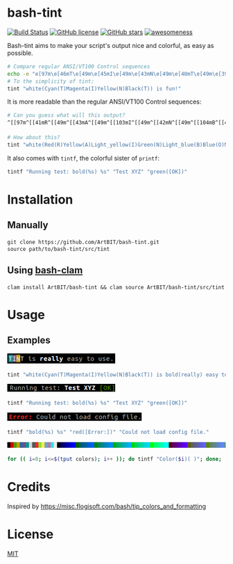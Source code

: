 # bash-tint
[![Build Status](https://travis-ci.org/ArtBIT/bash-tint.svg)](https://travis-ci.org/ArtBIT/bash-tint) [![GitHub license](https://img.shields.io/github/license/ArtBIT/bash-tint.svg)](https://github.com/ArtBIT/bash-tint) [![GitHub stars](https://img.shields.io/github/stars/ArtBIT/bash-tint.svg)](https://github.com/ArtBIT/bash-tint)  [![awesomeness](https://img.shields.io/badge/awesomeness-maximum-red.svg)](https://github.com/ArtBIT/bash-tint)

Bash-tint aims to make your script's output nice and colorful, as easy as possible.
```bash
# Compare regular ANSI/VT100 Control sequences
echo -e "e[97m\e[46mT\e[49m\e[45mI\e[49m\e[43mN\e[49m\e[40mT\e[49m\e[39m is fun!"
# To the simplicity of tint:
tint "white(Cyan(T)Magenta(I)Yellow(N)Black(T)) is fun!"
```

It is more readable than the regular ANSI/VT100 Control sequences:
```bash
# Can you guess what will this output?
^[[97m^[[41mR^[[49m^[[43mA^[[49m^[[103mI^[[49m^[[42mN^[[49m^[[104mB^[[49m^[[44mO^[[49m^[[45mW^[[49m^[[39m$

# How about this?
tint "white(Red(R)Yellow(A)Light_yellow(I)Green(N)Light_blue(B)Blue(O)Magenta(W))"
```

It also comes with `tintf`, the colorful sister of `printf`:
```bash
tintf "Running test: bold(%s) %s" "Test XYZ" "green([OK])"
```


# Installation

## Manually
```
git clone https://github.com/ArtBIT/bash-tint.git
source path/to/bash-tint/src/tint
```

## Using [bash-clam](https://github.com/ArtBIT/bash-clam)
```
clam install ArtBIT/bash-tint && clam source ArtBIT/bash-tint/src/tint
```

# Usage

## Examples

<img src="/assets/example1.png">

```bash
tint "white(Cyan(T)Magenta(I)Yellow(N)Black(T)) is bold(really) easy to use."
```

<img src="/assets/example2.png">

```bash
tintf "Running test: bold(%s) %s" "Test XYZ" "green([OK])"
```

<img src="/assets/example3.png">

```bash
tintf "bold(%s) %s" "red([Error:])" "Could not load config file."
```
<img src="/assets/example4.png">

```bash
for (( i=0; i<=$(tput colors); i++ )); do tintf "Color($i)( )"; done;
```

# Credits
Inspired by https://misc.flogisoft.com/bash/tip_colors_and_formatting

# License

[MIT](LICENSE.md)
